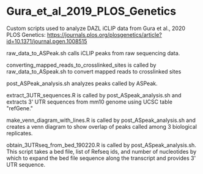 # Gura_et_al_2019_PLOS_Genetics
Custom scripts used to analyze DAZL iCLIP data from Gura et al., 2020 PLOS Genetics:
https://journals.plos.org/plosgenetics/article?id=10.1371/journal.pgen.1008515

raw_data_to_ASPeak.sh calls iCLIP peaks from raw sequencing data.

converting_mapped_reads_to_crosslinked_sites is called by raw_data_to_ASpeak.sh to convert mapped reads to crosslinked sites

post_ASPeak_analysis.sh analyzes peaks called by ASPeak.

extract_3UTR_sequences.R is called by post_ASpeak_analysis.sh and extracts 3' UTR sequences from mm10 genome using UCSC table "refGene."

make_venn_diagram_with_lines.R is called by post_ASpeak_analysis.sh and creates a venn diagram to show overlap of peaks called among 3 biological replicates.
  
obtain_3UTRseq_from_bed_190220.R is called by post_ASpeak_analysis.sh. This script takes a bed file, list of Refseq ids, and number of nucleotides by which to expand the bed file sequence along the transcript and provides 3' UTR sequence.
